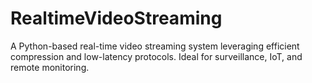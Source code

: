 # RealtimeVideoStreaming
A Python-based real-time video streaming system leveraging efficient compression and low-latency protocols. Ideal for surveillance, IoT, and remote monitoring.
